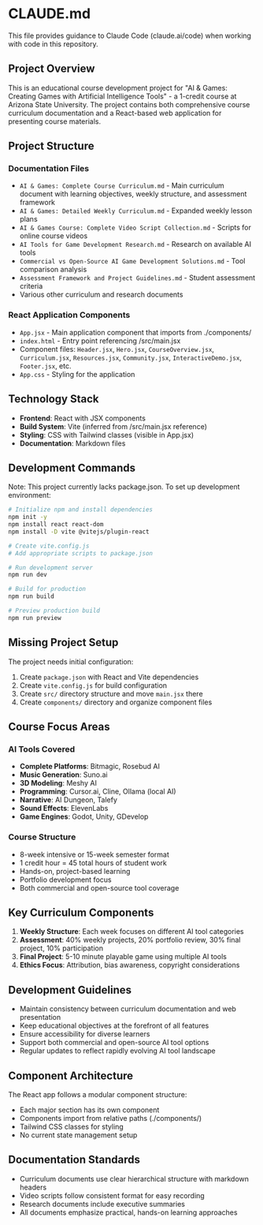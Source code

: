 # CLAUDE.md

This file provides guidance to Claude Code (claude.ai/code) when working with code in this repository.

## Project Overview

This is an educational course development project for "AI & Games: Creating Games with Artificial Intelligence Tools" - a 1-credit course at Arizona State University. The project contains both comprehensive course curriculum documentation and a React-based web application for presenting course materials.

## Project Structure

### Documentation Files
- `AI & Games: Complete Course Curriculum.md` - Main curriculum document with learning objectives, weekly structure, and assessment framework
- `AI & Games: Detailed Weekly Curriculum.md` - Expanded weekly lesson plans
- `AI & Games Course: Complete Video Script Collection.md` - Scripts for online course videos
- `AI Tools for Game Development Research.md` - Research on available AI tools
- `Commercial vs Open-Source AI Game Development Solutions.md` - Tool comparison analysis
- `Assessment Framework and Project Guidelines.md` - Student assessment criteria
- Various other curriculum and research documents

### React Application Components
- `App.jsx` - Main application component that imports from ./components/
- `index.html` - Entry point referencing /src/main.jsx
- Component files: `Header.jsx`, `Hero.jsx`, `CourseOverview.jsx`, `Curriculum.jsx`, `Resources.jsx`, `Community.jsx`, `InteractiveDemo.jsx`, `Footer.jsx`, etc.
- `App.css` - Styling for the application

## Technology Stack

- **Frontend**: React with JSX components
- **Build System**: Vite (inferred from /src/main.jsx reference)
- **Styling**: CSS with Tailwind classes (visible in App.jsx)
- **Documentation**: Markdown files

## Development Commands

Note: This project currently lacks package.json. To set up development environment:

```bash
# Initialize npm and install dependencies
npm init -y
npm install react react-dom
npm install -D vite @vitejs/plugin-react

# Create vite.config.js
# Add appropriate scripts to package.json

# Run development server
npm run dev

# Build for production
npm run build

# Preview production build
npm run preview
```

## Missing Project Setup

The project needs initial configuration:
1. Create `package.json` with React and Vite dependencies
2. Create `vite.config.js` for build configuration
3. Create `src/` directory structure and move `main.jsx` there
4. Create `components/` directory and organize component files

## Course Focus Areas

### AI Tools Covered
- **Complete Platforms**: Bitmagic, Rosebud AI
- **Music Generation**: Suno.ai
- **3D Modeling**: Meshy AI
- **Programming**: Cursor.ai, Cline, Ollama (local AI)
- **Narrative**: AI Dungeon, Talefy
- **Sound Effects**: ElevenLabs
- **Game Engines**: Godot, Unity, GDevelop

### Course Structure
- 8-week intensive or 15-week semester format
- 1 credit hour = 45 total hours of student work
- Hands-on, project-based learning
- Portfolio development focus
- Both commercial and open-source tool coverage

## Key Curriculum Components

1. **Weekly Structure**: Each week focuses on different AI tool categories
2. **Assessment**: 40% weekly projects, 20% portfolio review, 30% final project, 10% participation
3. **Final Project**: 5-10 minute playable game using multiple AI tools
4. **Ethics Focus**: Attribution, bias awareness, copyright considerations

## Development Guidelines

- Maintain consistency between curriculum documentation and web presentation
- Keep educational objectives at the forefront of all features
- Ensure accessibility for diverse learners
- Support both commercial and open-source AI tool options
- Regular updates to reflect rapidly evolving AI tool landscape

## Component Architecture

The React app follows a modular component structure:
- Each major section has its own component
- Components import from relative paths (./components/)
- Tailwind CSS classes for styling
- No current state management setup

## Documentation Standards

- Curriculum documents use clear hierarchical structure with markdown headers
- Video scripts follow consistent format for easy recording
- Research documents include executive summaries
- All documents emphasize practical, hands-on learning approaches